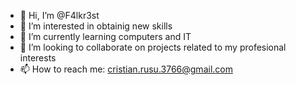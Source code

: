 - 👋 Hi, I’m @F4lkr3st
- 👀 I’m interested in obtainig new skills
- 🌱 I’m currently learning computers and IT
- 💞️ I’m looking to collaborate on projects related to my profesional interests
- 📫 How to reach me: cristian.rusu.3766@gmail.com

<!---
F4lkr3st/F4lkr3st is a ✨ special ✨ repository because its `README.md` (this file) appears on your GitHub profile.
You can click the Preview link to take a look at your changes.
--->
